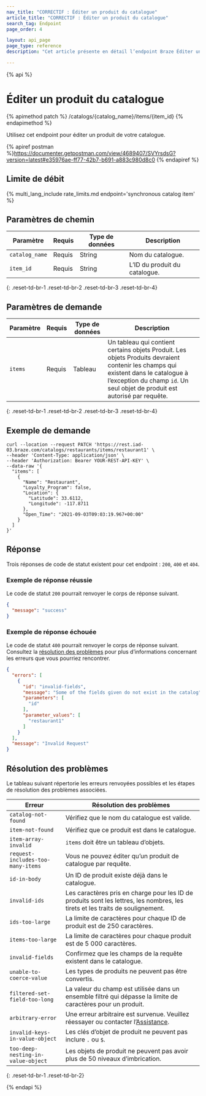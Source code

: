 ```yaml
---
nav_title: "CORRECTIF : Éditer un produit du catalogue"
article_title: "CORRECTIF : Éditer un produit du catalogue"
search_tag: Endpoint
page_order: 4

layout: api_page
page_type: reference
description: "Cet article présente en détail l’endpoint Braze Éditer un produit du catalogue."

---
```

{% api %}
# Éditer un produit du catalogue
{% apimethod patch %}
/catalogs/{catalog_name}/items/{item_id}
{% endapimethod %}

Utilisez cet endpoint pour éditer un produit de votre catalogue. 

{% apiref postman %}https://documenter.getpostman.com/view/4689407/SVYrsdsG?version=latest#e35976ae-ff77-42b7-b691-a883c980d8c0 {% endapiref %}

## Limite de débit

{% multi_lang_include rate_limits.md endpoint='synchronous catalog item' %}

## Paramètres de chemin

| Paramètre | Requis | Type de données | Description |
|---|---|---|---|
| `catalog_name` | Requis | String | Nom du catalogue. |
| `item_id` | Requis | String | L’ID du produit du catalogue. |
{: .reset-td-br-1 .reset-td-br-2 .reset-td-br-3 .reset-td-br-4}

## Paramètres de demande

| Paramètre | Requis | Type de données | Description |
|---|---|---|---|
| `items` | Requis | Tableau | Un tableau qui contient certains objets Produit. Les objets Produits devraient contenir les champs qui existent dans le catalogue à l’exception du champ `id`. Un seul objet de produit est autorisé par requête. |
{: .reset-td-br-1 .reset-td-br-2 .reset-td-br-3 .reset-td-br-4}

## Exemple de demande

```
curl --location --request PATCH 'https://rest.iad-03.braze.com/catalogs/restaurants/items/restaurant1' \
--header 'Content-Type: application/json' \
--header 'Authorization: Bearer YOUR-REST-API-KEY' \
--data-raw '{
  "items": [
    {
      "Name": "Restaurant",
      "Loyalty_Program": false,
      "Location": {
        "Latitude": 33.6112,
        "Longitude": -117.8711
      },
      "Open_Time": "2021-09-03T09:03:19.967+00:00"
    }
  ]
}'
```

## Réponse

Trois réponses de code de statut existent pour cet endpoint : `200`, `400` et `404`.

### Exemple de réponse réussie

Le code de statut `200` pourrait renvoyer le corps de réponse suivant.

```json
{
  "message": "success"
}
```

### Exemple de réponse échouée

Le code de statut `400` pourrait renvoyer le corps de réponse suivant. Consultez la [résolution des problèmes](#troubleshooting) pour plus d’informations concernant les erreurs que vous pourriez rencontrer.

```json
{
  "errors": [
    {
      "id": "invalid-fields",
      "message": "Some of the fields given do not exist in the catalog",
      "parameters": [
        "id"
      ],
      "parameter_values": [
        "restaurant1"
      ]
    }
  ],
  "message": "Invalid Request"
}
```

## Résolution des problèmes

Le tableau suivant répertorie les erreurs renvoyées possibles et les étapes de résolution des problèmes associées.

| Erreur | Résolution des problèmes |
| --- | --- |
| `catalog-not-found` | Vérifiez que le nom du catalogue est valide. |
| `item-not-found` | Vérifiez que ce produit est dans le catalogue. |
| `item-array-invalid` | `items` doit être un tableau d’objets. |
| `request-includes-too-many-items` | Vous ne pouvez éditer qu’un produit de catalogue par requête. |
| `id-in-body` | Un ID de produit existe déjà dans le catalogue. |
| `invalid-ids` | Les caractères pris en charge pour les ID de produits sont les lettres, les nombres, les tirets et les traits de soulignement. |
| `ids-too-large` | La limite de caractères pour chaque ID de produit est de 250 caractères. |
| `items-too-large` | La limite de caractères pour chaque produit est de 5 000 caractères. |
| `invalid-fields` | Confirmez que les champs de la requête existent dans le catalogue. |
| `unable-to-coerce-value` | Les types de produits ne peuvent pas être convertis. |
| `filtered-set-field-too-long` | La valeur du champ est utilisée dans un ensemble filtré qui dépasse la limite de caractères pour un produit. |
| `arbitrary-error` | Une erreur arbitraire est survenue. Veuillez réessayer ou contacter l’[Assistance]({{site.baseurl}}/support_contact/). |
| `invalid-keys-in-value-object` | Les clés d’objet de produit ne peuvent pas inclure `.` ou `$`. |
| `too-deep-nesting-in-value-object` | Les objets de produit ne peuvent pas avoir plus de 50 niveaux d’imbrication. |
{: .reset-td-br-1 .reset-td-br-2}

{% endapi %}